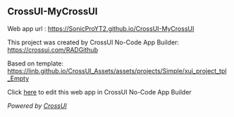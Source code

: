 ## CrossUI-MyCrossUI
Web app url : https://SonicProYT2.github.io/CrossUI-MyCrossUI

This project was created by CrossUI No-Code App Builder: https://crossui.com/RADGithub

Based on template: https://linb.github.io/CrossUI_Assets/assets/projects/Simple/xui_project_tpl_Empty

Click [here](https://crossui.com/RADGithub/#!from=github&owner=SonicProYT2&repo=CrossUI-MyCrossUI) to edit this web app in CrossUI No-Code App Builder

<i>Powered by [CrossUI](https://crossui.com)</i>
